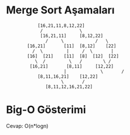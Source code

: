 # Merge Sort Aşamaları
				[16,21,11,8,12,22]
				 /              \
			     [16,21,11]		[8,12,22]	
			       /     \            /   \
			[16,21]       [11]  [8,12]    [22]
			  /  \	       |     /  \       |
			[16]  [21]    [11]  [8]  [12]  [22]
 			   \  /         \   /        \ /
  			 [16,21]       [8,11]     [12,22]
                          |             \       /                
				[8,11,16,21]    [12,22]
				         \       /
				   [8,11,12,16,21,22]
				
# Big-O Gösterimi
Cevap: O(n*logn)